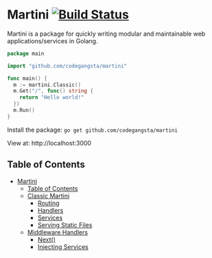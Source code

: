 # Martini [![Build Status](https://drone.io/github.com/codegangsta/martini/status.png)](https://drone.io/github.com/codegangsta/martini/latest)

Martini is a package for quickly writing modular and maintainable web applications/services in Golang.

~~~ go
package main

import "github.com/codegangsta/martini"

func main() {
  m := martini.Classic()
  m.Get("/", func() string {
    return "Hello world!"
  })
  m.Run()
}
~~~

Install the package:
`go get github.com/codegangsta/martini`

View at: http://localhost:3000

## Table of Contents
* [Martini](#martini-)
  * [Table of Contents](#table-of-contents)
  * [Classic Martini](#classic-martini)
    * [Routing](#routing)
    * [Handlers](#handlers)
    * [Services](#services)
    * [Serving Static Files](#serving-static-files)
  * [Middleware Handlers](#middleware-handlers)
    * [Next()](#next)
    * [Injecting Services](#injecting-services)

